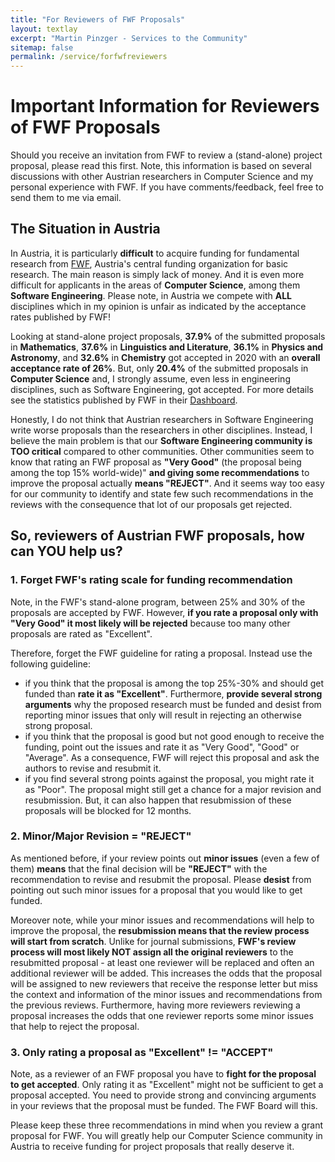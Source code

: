```yaml
---
title: "For Reviewers of FWF Proposals"
layout: textlay
excerpt: "Martin Pinzger - Services to the Community"
sitemap: false
permalink: /service/forfwfreviewers
---
```


# Important Information for Reviewers of FWF Proposals
Should you receive an invitation from FWF to review a (stand-alone) project proposal, please read this first. Note, this information is based on several discussions with other Austrian researchers in Computer Science and my personal experience with FWF. If you have comments/feedback, feel free to send them to me via email.

## The Situation in Austria
In Austria, it is particularly **difficult** to acquire funding for fundamental research from [FWF](https://www.fwf.ac.at/en/), Austria's central funding organization for basic research. The main reason is simply lack of money. And it is even more difficult for applicants in the areas of **Computer Science**, among them **Software Engineering**. Please note, in Austria we compete with **ALL** disciplines which in my opinion is unfair as indicated by the acceptance rates published by FWF!

Looking at stand-alone project proposals, **37.9%** of the submitted proposals in **Mathematics**, **37.6%** in **Linguistics and Literature**, **36.1%** in **Physics and Astronomy**, and **32.6%** in **Chemistry** got accepted in 2020 with an **overall acceptance rate of 26%**. But, only **20.4%** of the submitted proposals in **Computer Science** and, I strongly assume, even less in engineering disciplines, such as Software Engineering, got accepted. For more details see the statistics published by FWF in their [Dashboard](http://dashboard.fwf.ac.at/en/).

Honestly, I do not think that Austrian researchers in Software Engineering write worse proposals than the researchers in other disciplines. Instead, I believe the main problem is that our **Software Engineering community is TOO critical** compared to other communities. Other communities seem to know that rating an FWF proposal as **"Very Good"** (the proposal being among the top 15% world-wide)" **and giving some recommendations** to improve the proposal actually **means "REJECT"**. And it seems way too easy for our community to identify and state few such recommendations in the reviews with the consequence that lot of our proposals get rejected.

## So, reviewers of Austrian FWF proposals, how can YOU help us?

### 1. Forget FWF's rating scale for funding recommendation
Note, in the FWF's stand-alone program, between 25% and 30% of the proposals are accepted by FWF. However, **if you rate a proposal only with "Very Good" it most likely will be rejected** because too many other proposals are rated as "Excellent". 

Therefore, forget the FWF guideline for rating a proposal. Instead use the following guideline: 
* if you think that the proposal is among the top 25%-30% and should get funded than **rate it as "Excellent"**. Furthermore, **provide several strong arguments** why the proposed research must be funded and desist from reporting minor issues that only will result in rejecting an otherwise strong proposal.
* if you think that the proposal is good but not good enough to receive the funding, point out the issues and rate it as "Very Good", "Good" or "Average". As a consequence, FWF will reject this proposal and ask the authors to revise and resubmit it. 
* if you find several strong points against the proposal, you might rate it as "Poor". The proposal might still get a chance for a major revision and resubmission. But, it can also happen that resubmission of these proposals will be blocked for 12 months.

### 2. Minor/Major Revision = "REJECT"
As mentioned before, if your review points out **minor issues** (even a few of them) **means** that the final decision will be **"REJECT"** with the recommendation to revise and resubmit the proposal. Please **desist** from pointing out such minor issues for a proposal that you would like to get funded. 

Moreover note, while your minor issues and recommendations will help to improve the proposal, the **resubmission means that the review process will start from scratch**. Unlike for journal submissions, **FWF's review process will most likely NOT assign all the original reviewers** to the resubmitted proposal - at least one reviewer will be replaced and often an additional reviewer will be added. This increases the odds that the proposal will be assigned to new reviewers that receive the response letter but miss the context and information of the minor issues and recommendations from the previous reviews. Furthermore, having more reviewers reviewing a proposal increases the odds that one reviewer reports some minor issues that help to reject the proposal. 

### 3. Only rating a proposal as "Excellent" != "ACCEPT"
Note, as a reviewer of an FWF proposal you have to **fight for the proposal to get accepted**. Only rating it as "Excellent" might not be sufficient to get a proposal accepted. You need to provide strong and convincing arguments in your reviews that the proposal must be funded. The FWF Board will this. 

Please keep these three recommendations in mind when you review a grant proposal for FWF. You will greatly help our Computer Science community in Austria to receive funding for project proposals that really deserve it.
